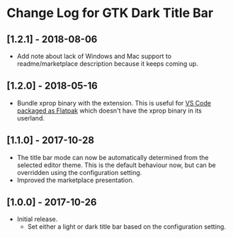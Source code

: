 # Change Log for GTK Dark Title Bar

## [1.2.1] - 2018-08-06
- Add note about lack of Windows and Mac support to readme/marketplace
  description because it keeps coming up.

## [1.2.0] - 2018-05-16
- Bundle xprop binary with the extension. This is useful for
  [VS Code packaged as Flatpak][vscode-flatpak] which doesn't have the xprop
  binary in its userland.

[vscode-flatpak]: https://flathub.org/apps/details/com.visualstudio.code

## [1.1.0] - 2017-10-28
- The title bar mode can now be automatically determined from the selected
  editor theme. This is the default behaviour now, but can be overridden using
  the configuration setting.
- Improved the marketplace presentation.

## [1.0.0] - 2017-10-26
- Initial release.
  * Set either a light or dark title bar based on the configuration setting.
